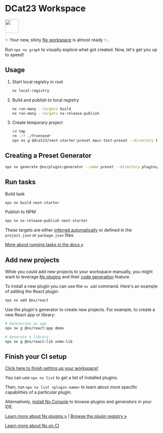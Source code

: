 # DCat23 Workspace

<a alt="Nx logo" href="https://nx.dev" target="_blank" rel="noreferrer"><img src="https://raw.githubusercontent.com/nrwl/nx/master/images/nx-logo.png" width="45"></a>

✨ Your new, shiny [Nx workspace](https://nx.dev) is almost ready ✨.

Run `npx nx graph` to visually explore what got created. Now, let's get you up to speed!


## Usage

1. Start local registry in root

    ```bash
    nx local-registry
    ```

2. Build and publish to local registry

    ```bash
    nx run-many --targets build
    nx run-many --targets nx-release-publish
    ```

3. Create temporary project

    ```bash
    cd tmp
    rm -rf ./frontend*
    npx nx g @dcat23/next-starter:preset macc-test-preset --directory tmp/frontend  
   ```

## Creating a Preset Generator

   ```sh
   npx nx generate @nx/plugin:generator --name preset --directory plugins/next-starter
   ```

## Run tasks

Build task
   ```sh
   npx nx build next-starter
   ```

Publish to NPM
   ```sh
   npx nx nx-release-publish next-starter
   ```

These targets are either [inferred automatically](https://nx.dev/concepts/inferred-tasks?utm_source=nx_project&utm_medium=readme&utm_campaign=nx_projects) or defined in the `project.json` or `package.json` files.

[More about running tasks in the docs &raquo;](https://nx.dev/features/run-tasks?utm_source=nx_project&utm_medium=readme&utm_campaign=nx_projects)

## Add new projects

While you could add new projects to your workspace manually, you might want to leverage [Nx plugins](https://nx.dev/concepts/nx-plugins?utm_source=nx_project&utm_medium=readme&utm_campaign=nx_projects) and their [code generation](https://nx.dev/features/generate-code?utm_source=nx_project&utm_medium=readme&utm_campaign=nx_projects) feature.

To install a new plugin you can use the `nx add` command. Here's an example of adding the React plugin:
```sh
npx nx add @nx/react
```

Use the plugin's generator to create new projects. For example, to create a new React app or library:

```sh
# Genenerate an app
npx nx g @nx/react:app demo

# Generate a library
npx nx g @nx/react:lib some-lib
```

## Finish your CI setup

[Click here to finish setting up your workspace!](https://cloud.nx.app/connect/xGeP1adQJY)

You can use `npx nx list` to get a list of installed plugins. 

Then, run `npx nx list <plugin-name>` to learn about more specific 
capabilities of a particular plugin. 

Alternatively, [install Nx Console](https://nx.dev/getting-started/editor-setup?utm_source=nx_project&utm_medium=readme&utm_campaign=nx_projects) to browse plugins and 
generators in your IDE.

[Learn more about Nx plugins &raquo;](https://nx.dev/concepts/nx-plugins?utm_source=nx_project&utm_medium=readme&utm_campaign=nx_projects) | [Browse the plugin registry &raquo;](https://nx.dev/plugin-registry?utm_source=nx_project&utm_medium=readme&utm_campaign=nx_projects)


[Learn more about Nx on CI](https://nx.dev/ci/intro/ci-with-nx#ready-get-started-with-your-provider?utm_source=nx_project&utm_medium=readme&utm_campaign=nx_projects)

